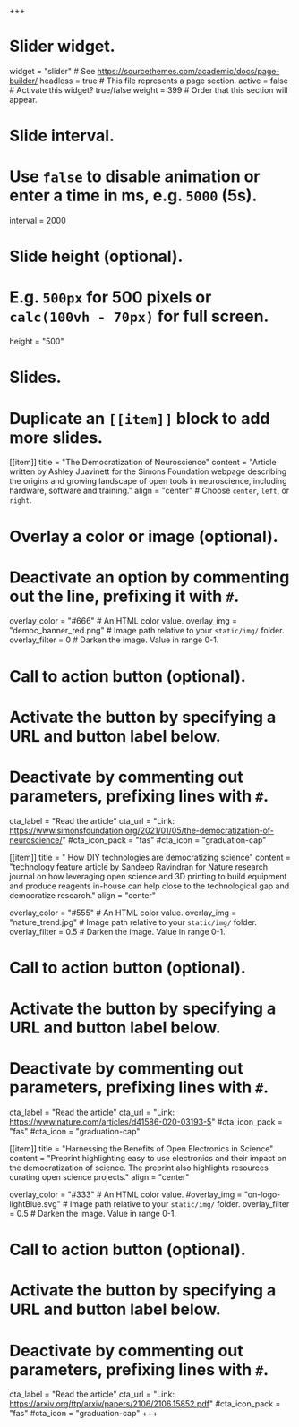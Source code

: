+++
# Slider widget.
widget = "slider"  # See https://sourcethemes.com/academic/docs/page-builder/
headless = true  # This file represents a page section.
active = false  # Activate this widget? true/false
weight = 399  # Order that this section will appear.

# Slide interval.
# Use `false` to disable animation or enter a time in ms, e.g. `5000` (5s).
interval = 2000

# Slide height (optional).
# E.g. `500px` for 500 pixels or `calc(100vh - 70px)` for full screen.
height = "500"

# Slides.
# Duplicate an `[[item]]` block to add more slides.
[[item]]
  title = "The Democratization of Neuroscience"
  content = "Article written by Ashley Juavinett for the Simons Foundation webpage describing the origins and growing landscape of open tools in neuroscience, including hardware, software and training."
  align = "center"  # Choose `center`, `left`, or `right`.

  # Overlay a color or image (optional).
  #   Deactivate an option by commenting out the line, prefixing it with `#`.
  overlay_color = "#666"  # An HTML color value.
  overlay_img = "democ_banner_red.png"  # Image path relative to your `static/img/` folder.
  overlay_filter = 0  # Darken the image. Value in range 0-1.

  # Call to action button (optional).
  #   Activate the button by specifying a URL and button label below.
  #   Deactivate by commenting out parameters, prefixing lines with `#`.
  cta_label = "Read the article"
  cta_url = "Link: https://www.simonsfoundation.org/2021/01/05/the-democratization-of-neuroscience/"
  #cta_icon_pack = "fas"
  #cta_icon = "graduation-cap"

[[item]]
  title = " How DIY technologies are democratizing science"
  content = "technology feature article by Sandeep Ravindran for Nature research journal on how leveraging open science and 3D printing to build equipment and produce reagents in-house can help close to the technological gap and democratize research."
  align = "center"

  overlay_color = "#555"  # An HTML color value.
  overlay_img = "nature_trend.jpg"  # Image path relative to your `static/img/` folder.
  overlay_filter = 0.5  # Darken the image. Value in range 0-1.
  # Call to action button (optional).
  #   Activate the button by specifying a URL and button label below.
  #   Deactivate by commenting out parameters, prefixing lines with `#`.
  cta_label = "Read the article"
  cta_url = "Link: https://www.nature.com/articles/d41586-020-03193-5"
  #cta_icon_pack = "fas"
  #cta_icon = "graduation-cap"

[[item]]
  title = "Harnessing the Benefits of Open Electronics in Science"
  content = "Preprint highlighting easy to use electronics and their impact on the democratization of science. The preprint also highlights resources curating open science projects."
  align = "center"

  overlay_color = "#333"  # An HTML color value.
  #overlay_img = "on-logo-lightBlue.svg"  # Image path relative to your `static/img/` folder.
  overlay_filter = 0.5  # Darken the image. Value in range 0-1.
  # Call to action button (optional).
  #   Activate the button by specifying a URL and button label below.
  #   Deactivate by commenting out parameters, prefixing lines with `#`.
  cta_label = "Read the article"
  cta_url = "Link: https://arxiv.org/ftp/arxiv/papers/2106/2106.15852.pdf"
  #cta_icon_pack = "fas"
  #cta_icon = "graduation-cap"
+++
